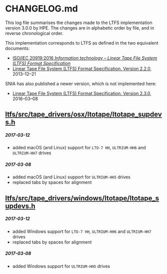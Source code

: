 # CHANGELOG.md

This log file summarises the changes made to the LTFS implementation version 3.0.0 by HPE. The changes are in alphabetic order by file, and in reverse chronological order.

This implementation corresponds to LTFS as defined in the two equivalent documents:

- [ISO/IEC 20919:2016 _Information technology – Linear Tape File System (LTFS) Format Specification_](https://www.iso.org/standard/69458.html)
- [Linear Tape File System (LTFS) Format Specification. Version 2.2.0](http://www.snia.org/sites/default/files/LTFS_Format_2.2.0_Technical_Position.pdf), 2013–12–21

SNIA has also published a newer version, which is not implemented here:

- [Linear Tape File System (LTFS) Format Specification. Version 2.3.0](http://www.snia.org/sites/default/files/technical_work/LTFS/LTFS_Format_2.3.0_TechPosition.pdf), 2016–03–08

## [ltfs/src/tape_drivers/osx/ltotape/ltotape_supdevs.h](ltfs/src/tape_drivers/osx/ltotape/ltotape_supdevs.h)

##### 2017-03-12
- added macOS (and Linux) support for `LTO-7 HH`, `ULTRIUM-HH6` and `ULTRIUM-HH7` drives

##### 2017-03-08
- added macOS (and Linux) support for `ULTRIUM-HH5` drives
- replaced tabs by spaces for alignment

## [ltfs/src/tape_drivers/windows/ltotape/ltotape_supdevs.h](ltfs/src/tape_drivers/windows/ltotape/ltotape_supdevs.h)

##### 2017-03-12
- added Windows support for `LTO-7 HH`, `ULTRIUM-HH6` and `ULTRIUM-HH7` drives
- replaced tabs by spaces for alignment

##### 2017-03-08
- added Windows support for `ULTRIUM-HH5` drives
